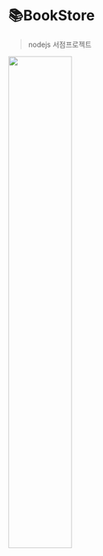 # 📚BookStore
> nodejs 서점프로젝트   
<img src="https://github.com/ohdeng02/bookstore/assets/90545561/0560ac96-17c8-4269-9a9c-445e38efb973" width="50%"/>

